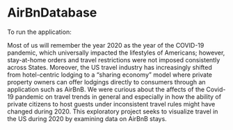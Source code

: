 # AirBnDatabase

To run the application:




Most of us will remember the year 2020 as the year of the COVID-19 pandemic, which universally impacted the lifestyles of Americans; however, stay-at-home orders and travel restrictions were not imposed consistently across States.  Moreover, the US travel industry has increasingly shifted from hotel-centric lodging to a “sharing economy” model where private property owners can offer lodgings directly to consumers through an application such as AirBnB.  We were curious about the affects of the Covid-19 pandemic on travel trends in general and especially in how the ability of private citizens to host guests under inconsistent travel rules might have changed during 2020.  This exploratory project seeks to visualize travel in the US during 2020 by examining data on AirBnB stays.
